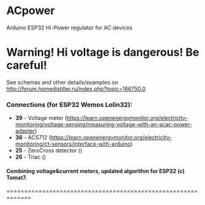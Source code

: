 # ACpower
Arduino ESP32 Hi-Power regulator for AC devices

__Warning! Hi voltage is dangerous! Be careful!__
=================================================

See schemas and other details/examples on http://forum.homedistiller.ru/index.php?topic=166750.0
### Connections (for ESP32 Wemos Lolin32):
* **39** - Voltage meter (https://learn.openenergymonitor.org/electricity-monitoring/voltage-sensing/measuring-voltage-with-an-acac-power-adapter)
* **36** - ACS712 (https://learn.openenergymonitor.org/electricity-monitoring/ct-sensors/interface-with-arduino)
* **25** - ZeroCross detector ()
* **26** - Triac ()


#### Combining voltage&current meters, updated algorithm for ESP32 (c) Tomat7.
=============================================================
 